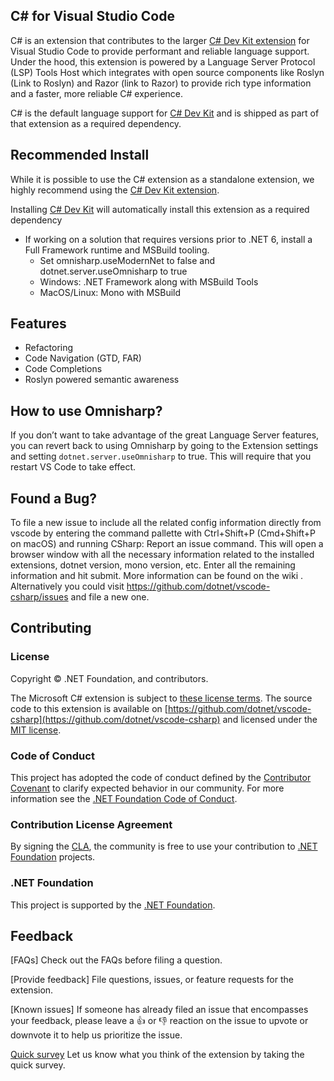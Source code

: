 ## C# for Visual Studio Code
C# is an extension that contributes to the larger [C# Dev Kit extension]() for Visual Studio Code to provide performant and reliable language support. Under the hood, this extension is powered by a Language Server Protocol (LSP) Tools Host which integrates with open source components like Roslyn (Link to Roslyn) and Razor (link to Razor) to provide rich type information and a faster, more reliable C# experience.


C# is the default language support for [C# Dev Kit]() and is shipped as part of that extension as a required dependency.


## Recommended Install
While it is possible to use the C# extension as a standalone extension, we highly recommend using the [C# Dev Kit extension]().

Installing [C# Dev Kit]() will automatically install this extension as a required dependency
* If working on a solution that requires versions prior to .NET 6, install a Full Framework runtime and MSBuild tooling.
  * Set omnisharp.useModernNet to false and dotnet.server.useOmnisharp to true
  * Windows: .NET Framework along with MSBuild Tools 
  * MacOS/Linux: Mono with MSBuild 

## Features
  * Refactoring
  * Code Navigation (GTD, FAR)
  * Code Completions
  * Roslyn powered semantic awareness

## How to use Omnisharp?
If you don’t want to take advantage of the great Language Server features, you can revert back to using Omnisharp by going to the Extension settings and setting `dotnet.server.useOmnisharp` to true. This will require that you restart VS Code to take effect.


## Found a Bug?
To file a new issue to include all the related config information directly from vscode by entering the command pallette with Ctrl+Shift+P (Cmd+Shift+P on macOS) and running CSharp: Report an issue command. This will open a browser window with all the necessary information related to the installed extensions, dotnet version, mono version, etc. Enter all the remaining information and hit submit. More information can be found on the wiki .
Alternatively you could visit https://github.com/dotnet/vscode-csharp/issues  and file a new one.


## Contributing

### License

Copyright © .NET Foundation, and contributors.

The Microsoft C# extension is subject to [these license terms](RuntimeLicenses/license.txt).
The source code to this extension is available on [https://github.com/dotnet/vscode-csharp](https://github.com/dotnet/vscode-csharp) and licensed under the [MIT license](LICENSE.txt).

### Code of Conduct

This project has adopted the code of conduct defined by the [Contributor Covenant](http://contributor-covenant.org/)
to clarify expected behavior in our community.
For more information see the [.NET Foundation Code of Conduct](http://www.dotnetfoundation.org/code-of-conduct).

### Contribution License Agreement

By signing the [CLA](https://cla.dotnetfoundation.org/OmniSharp/omnisharp-roslyn), the community is free to use your contribution to [.NET Foundation](http://www.dotnetfoundation.org) projects.

### .NET Foundation

This project is supported by the [.NET Foundation](http://www.dotnetfoundation.org).

## Feedback

[FAQs]
Check out the FAQs before filing a question.

[Provide feedback]
File questions, issues, or feature requests for the extension.

[Known issues]
If someone has already filed an issue that encompasses your feedback, please leave a 👍 or 👎 reaction on the issue to upvote or downvote it to help us prioritize the issue.

[Quick survey](https://www.research.net/r/8KGJ9V8?o=[o_value]&v=[v_value]&m=[m_value])
Let us know what you think of the extension by taking the quick survey.